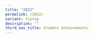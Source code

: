 ```yaml
---
title: "2022"
permalink: /2022/
variant: tiptap
description: ""
third_nav_title: Student Achievements
---
```

<p></p>